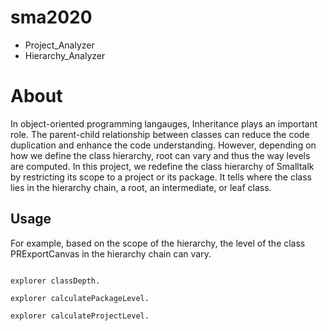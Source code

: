 # sma2020

- Project_Analyzer
- Hierarchy_Analyzer

# About
In object-oriented programming langauges, Inheritance plays an important role. The parent-child relationship between classes can reduce the code duplication and enhance the code understanding. However, depending on how we define the class hierarchy, root can vary and thus the way levels are computed.
In this project, we redefine the class hierarchy of Smalltalk by restricting its scope to a project or its package.
It tells where the class lies in the hierarchy chain, a root, an intermediate, or leaf class.

## Usage
For example, based on the scope of the hierarchy, the level of the class PRExportCanvas in the hierarchy chain can vary.

```explorer := HA_ClassExplorer asExplorerClass: PRExportCanvas.

explorer classDepth.

explorer calculatePackageLevel.

explorer calculateProjectLevel.
```

